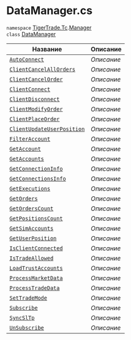 
# DataManager.cs
`namespace` [TigerTrade.Tc](../../../TigerTrade.Tc.md).[Manager](../../../TigerTrade.Tc/Manager.md)  
    `class` [DataManager](../DataManager.cs.md)

| Название | Описание |
| --- | --- |
| [`AutoConnect`](./Методы/AutoConnect.md) | *Описание* |
| [`ClientCancelAllOrders`](./Методы/ClientCancelAllOrders.md) | *Описание* |
| [`ClientCancelOrder`](./Методы/ClientCancelOrder.md) | *Описание* |
| [`ClientConnect`](./Методы/ClientConnect.md) | *Описание* |
| [`ClientDisconnect`](./Методы/ClientDisconnect.md) | *Описание* |
| [`ClientModifyOrder`](./Методы/ClientModifyOrder.md) | *Описание* |
| [`ClientPlaceOrder`](./Методы/ClientPlaceOrder.md) | *Описание* |
| [`ClientUpdateUserPosition`](./Методы/ClientUpdateUserPosition.md) | *Описание* |
| [`FilterAccount`](./Методы/FilterAccount.md) | *Описание* |
| [`GetAccount`](./Методы/GetAccount.md) | *Описание* |
| [`GetAccounts`](./Методы/GetAccounts.md) | *Описание* |
| [`GetConnectionInfo`](./Методы/GetConnectionInfo.md) | *Описание* |
| [`GetConnectionsInfo`](./Методы/GetConnectionsInfo.md) | *Описание* |
| [`GetExecutions`](./Методы/GetExecutions.md) | *Описание* |
| [`GetOrders`](./Методы/GetOrders.md) | *Описание* |
| [`GetOrdersCount`](./Методы/GetOrdersCount.md) | *Описание* |
| [`GetPositionsCount`](./Методы/GetPositionsCount.md) | *Описание* |
| [`GetSimAccounts`](./Методы/GetSimAccounts.md) | *Описание* |
| [`GetUserPosition`](./Методы/GetUserPosition.md) | *Описание* |
| [`IsClientConnected`](./Методы/IsClientConnected.md) | *Описание* |
| [`IsTradeAllowed`](./Методы/IsTradeAllowed.md) | *Описание* |
| [`LoadTrustAccounts`](./Методы/LoadTrustAccounts.md) | *Описание* |
| [`ProcessMarketData`](./Методы/ProcessMarketData.md) | *Описание* |
| [`ProcessTradeData`](./Методы/ProcessTradeData.md) | *Описание* |
| [`SetTradeMode`](./Методы/SetTradeMode.md) | *Описание* |
| [`Subscribe`](./Методы/Subscribe.md) | *Описание* |
| [`SyncSlTp`](./Методы/SyncSlTp.md) | *Описание* |
| [`UnSubscribe`](./Методы/UnSubscribe.md) | *Описание* |
